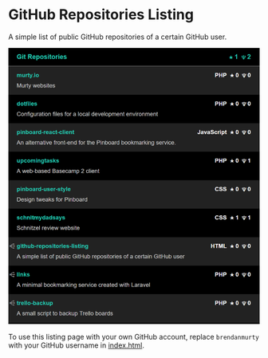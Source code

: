# GitHub Repositories Listing

A simple list of public GitHub repositories of a certain GitHub user.

![screenshot.png](screenshot.png)

To use this listing page with your own GitHub account, replace `brendanmurty` with your GitHub username in [index.html](index.html).